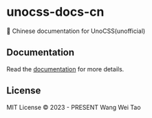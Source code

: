 # unocss-docs-cn
📖 Chinese documentation for UnoCSS(unofficial)

## Documentation

Read the [documentation](https://unocss.dev/) for more details.

## License

MIT License © 2023 - PRESENT Wang Wei Tao
